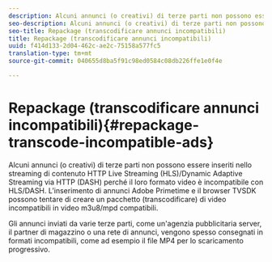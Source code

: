 ```yaml
---
description: Alcuni annunci (o creativi) di terze parti non possono essere inseriti nello streaming di contenuto HTTP Live Streaming (HLS)/Dynamic Adaptive Streaming via HTTP (DASH) perché il loro formato video è incompatibile con HLS/DASH. L’inserimento di annunci Adobe Primetime e il browser TVSDK possono tentare di creare un pacchetto (transcodificare) di video incompatibili in video m3u8/mpd compatibili.
seo-description: Alcuni annunci (o creativi) di terze parti non possono essere inseriti nello streaming di contenuto HTTP Live Streaming (HLS)/Dynamic Adaptive Streaming via HTTP (DASH) perché il loro formato video è incompatibile con HLS/DASH. L’inserimento di annunci Adobe Primetime e il browser TVSDK possono tentare di creare un pacchetto (transcodificare) di video incompatibili in video m3u8/mpd compatibili.
seo-title: Repackage (transcodificare annunci incompatibili)
title: Repackage (transcodificare annunci incompatibili)
uuid: f414d133-2d04-462c-ae2c-75158a577fc5
translation-type: tm+mt
source-git-commit: 040655d8ba5f91c98ed0584c08db226ffe1e0f4e

---
```



# Repackage (transcodificare annunci incompatibili){#repackage-transcode-incompatible-ads}

Alcuni annunci (o creativi) di terze parti non possono essere inseriti nello streaming di contenuto HTTP Live Streaming (HLS)/Dynamic Adaptive Streaming via HTTP (DASH) perché il loro formato video è incompatibile con HLS/DASH. L’inserimento di annunci Adobe Primetime e il browser TVSDK possono tentare di creare un pacchetto (transcodificare) di video incompatibili in video m3u8/mpd compatibili.

Gli annunci inviati da varie terze parti, come un&#39;agenzia pubblicitaria server, il partner di magazzino o una rete di annunci, vengono spesso consegnati in formati incompatibili, come ad esempio il file MP4 per lo scaricamento progressivo.
